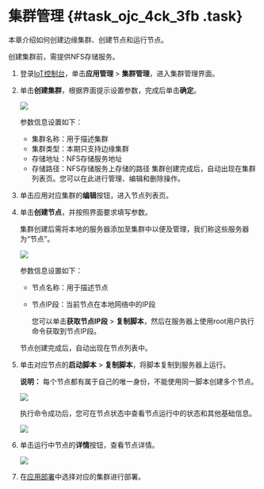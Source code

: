 # 集群管理 {#task_ojc_4ck_3fb .task}

本章介绍如何创建边缘集群、创建节点和运行节点。

创建集群前，需提供NFS存储服务。

1.  登录[IoT控制台](https://iot.console.aliyun.com)，单击**应用管理** \> **集群管理**，进入集群管理界面。 
2.  单击**创建集群**，根据界面提示设置参数，完成后单击**确定**。 

    ![](http://static-aliyun-doc.oss-cn-hangzhou.aliyuncs.com/assets/img/22237/153968823813327_zh-CN.png)

    参数信息设置如下：

    -   集群名称：用于描述集群
    -   集群类型：本期只支持边缘集群
    -   存储地址：NFS存储服务地址
    -   存储路径：NFS存储服务上存储的路径
    集群创建完成后，自动出现在集群列表页。您可以在此进行管理、编辑和删除操作。

3.  单击应用对应集群的**编辑**按钮，进入节点列表页。 
4.  单击**创建节点**，并按照界面要求填写参数。 

    集群创建后需将本地的服务器添加至集群中以便及管理，我们称这些服务器为“节点”。

    ![](http://static-aliyun-doc.oss-cn-hangzhou.aliyuncs.com/assets/img/22237/153968823813328_zh-CN.png)

    参数信息设置如下：

    -   节点名称：用于描述节点
    -   节点IP段：当前节点在本地网络中的IP段

        您可以单击**获取节点IP段** \> **复制脚本**，然后在服务器上使用root用户执行命令获取到节点IP段。

    节点创建完成后，自动出现在节点列表中。

5.  单击对应节点的**启动脚本** \> **复制脚本**，将脚本复制到服务器上运行。 

    **说明：** 每个节点都有属于自己的唯一身份，不能使用同一脚本创建多个节点。

    ![](http://static-aliyun-doc.oss-cn-hangzhou.aliyuncs.com/assets/img/22237/153968823813332_zh-CN.png)

    执行命令成功后，您可在节点状态中查看节点运行中的状态和其他基础信息。

    ![](http://static-aliyun-doc.oss-cn-hangzhou.aliyuncs.com/assets/img/22237/153968823813388_zh-CN.png)

6.  单击运行中节点的**详情**按钮，查看节点详情。 

    ![](http://static-aliyun-doc.oss-cn-hangzhou.aliyuncs.com/assets/img/22237/153968823813389_zh-CN.png)

7.  在[应用部署](cn.zh-CN/应用管理/应用部署.md#)中选择对应的集群进行部署。 

